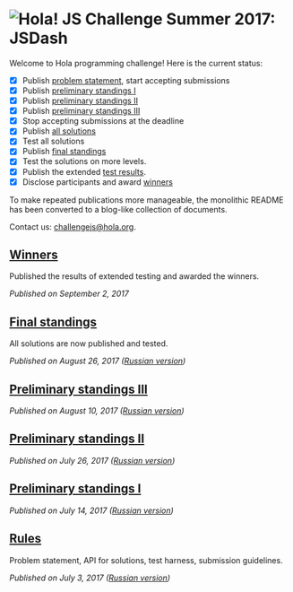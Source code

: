 # <img src=https://hola.org/img/logo.png alt="Hola!"> JS Challenge Summer 2017: JSDash

Welcome to Hola programming challenge! Here is the current status:

- [x] Publish [problem statement](blog/01-rules.md), start accepting submissions
- [x] Publish [preliminary standings I](blog/02-preliminary-standings-2017-07-14.md)
- [x] Publish [preliminary standings II](blog/03-preliminary-standings-2017-07-26.md)
- [x] Publish [preliminary standings III](blog/04-preliminary-standings-2017-08-10.md)
- [x] Stop accepting submissions at the deadline
- [x] Publish [all solutions](submissions)
- [x] Test all solutions
- [x] Publish [final standings](blog/05-final-standings.md)
- [x] Test the solutions on more levels.
- [x] Publish the extended [test results](res).
- [x] Disclose participants and award [winners](blog/06-winners.md)

To make repeated publications more manageable, the monolithic README has been converted to a blog-like collection of documents.

Contact us: challengejs@hola.org.

## [Winners](blog/06-winners.md)

Published the results of extended testing and awarded the winners.

*Published on September 2, 2017*

## [Final standings](blog/05-final-standings.md)

All solutions are now published and tested.

*Published on August 26, 2017 ([Russian version](https://habrahabr.ru/company/hola/blog/336448/))*

## [Preliminary standings III](blog/04-preliminary-standings-2017-08-10.md)

*Published on August 10, 2017 ([Russian version](https://habrahabr.ru/company/hola/blog/335376/))*

## [Preliminary standings II](blog/03-preliminary-standings-2017-07-26.md)

*Published on July 26, 2017 ([Russian version](https://habrahabr.ru/company/hola/blog/334186/))*

## [Preliminary standings I](blog/02-preliminary-standings-2017-07-14.md)

*Published on July 14, 2017 ([Russian version](https://habrahabr.ru/company/hola/blog/333390/))*

## [Rules](blog/01-rules.md)

Problem statement, API for solutions, test harness, submission guidelines.

*Published on July 3, 2017 ([Russian version](https://habrahabr.ru/company/hola/blog/332176/))*

